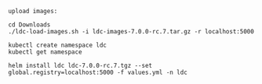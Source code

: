 




``upload images:``
```
cd Downloads
./ldc-load-images.sh -i ldc-images-7.0.0-rc.7.tar.gz -r localhost:5000
```


```
kubectl create namespace ldc
kubectl get namespace
```

```
helm install ldc ldc-7.0.0-rc.7.tgz --set global.registry=localhost:5000 -f values.yml -n ldc
```